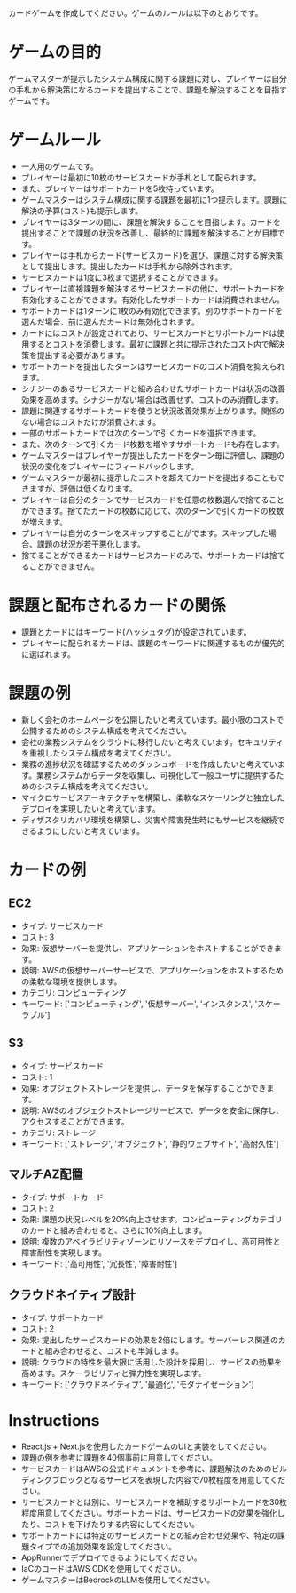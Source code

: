 カードゲームを作成してください。ゲームのルールは以下のとおりです。

# ゲームの目的

ゲームマスターが提示したシステム構成に関する課題に対し、プレイヤーは自分の手札から解決策になるカードを提出することで、課題を解決することを目指すゲームです。

# ゲームルール

* 一人用のゲームです。
* プレイヤーは最初に10枚のサービスカードが手札として配られます。
* また、プレイヤーはサポートカードを5枚持っています。
* ゲームマスターはシステム構成に関する課題を最初に1つ提示します。課題に解決の予算(コスト)も提示します。
* プレイヤーは3ターンの間に、課題を解決することを目指します。カードを提出することで課題の状況を改善し、最終的に課題を解決することが目標です。
* プレイヤーは手札からカード(サービスカード)を選び、課題に対する解決策として提出します。提出したカードは手札から除外されます。
* サービスカードは1度に3枚まで選択することができます。
* プレイヤーは直接課題を解決するサービスカードの他に、サポートカードを有効化することができます。有効化したサポートカードは消費されません。
* サポートカードは1ターンに1枚のみ有効化できます。別のサポートカードを選んだ場合、前に選んだカードは無効化されます。
* カードにはコストが設定されており、サービスカードとサポートカードは使用するとコストを消費します。最初に課題と共に提示されたコスト内で解決策を提出する必要があります。
* サポートカードを提出したターンはサービスカードのコスト消費を抑えられます。
* シナジーのあるサービスカードと組み合わせたサポートカードは状況の改善効果を高めます。シナジーがない場合は改善せず、コストのみ消費します。
* 課題に関連するサポートカードを使うと状況改善効果が上がります。関係のない場合はコストだけが消費されます。
* 一部のサポートカードでは次のターンで引くカードを選択できます。
* また、次のターンで引くカード枚数を増やすサポートカードも存在します。
* ゲームマスターはプレイヤーが提出したカードをターン毎に評価し、課題の状況の変化をプレイヤーにフィードバックします。
* ゲームマスターが最初に提示したコストを超えてカードを提出することもできますが、評価は低くなります。
* プレイヤーは自分のターンでサービスカードを任意の枚数選んで捨てることができます。捨てたカードの枚数に応じて、次のターンで引くカードの枚数が増えます。
* プレイヤーは自分のターンをスキップすることがでます。スキップした場合、課題の状況が若干悪化します。
* 捨てることができるカードはサービスカードのみで、サポートカードは捨てることができません。

# 課題と配布されるカードの関係

* 課題とカードにはキーワード(ハッシュタグ)が設定されています。
* プレイヤーに配られるカードは、課題のキーワードに関連するものが優先的に選ばれます。

# 課題の例

* 新しく会社のホームページを公開したいと考えています。最小限のコストで公開するためのシステム構成を考えてください。
* 会社の業務システムをクラウドに移行したいと考えています。セキュリティを重視したシステム構成を考えてください。
* 業務の進捗状況を確認するためのダッシュボードを作成したいと考えています。業務システムからデータを収集し、可視化して一般ユーザに提供するためのシステム構成を考えてください。
* マイクロサービスアーキテクチャを構築し、柔軟なスケーリングと独立したデプロイを実現したいと考えています。
* ディザスタリカバリ環境を構築し、災害や障害発生時にもサービスを継続できるようにしたいと考えています。

# カードの例

## EC2

* タイプ: サービスカード
* コスト: 3
* 効果: 仮想サーバーを提供し、アプリケーションをホストすることができます。
* 説明: AWSの仮想サーバーサービスで、アプリケーションをホストするための柔軟な環境を提供します。
* カテゴリ: コンピューティング
* キーワード: ['コンピューティング', '仮想サーバー', 'インスタンス', 'スケーラブル']

## S3

* タイプ: サービスカード
* コスト: 1
* 効果: オブジェクトストレージを提供し、データを保存することができます。
* 説明: AWSのオブジェクトストレージサービスで、データを安全に保存し、アクセスすることができます。
* カテゴリ: ストレージ
* キーワード: ['ストレージ', 'オブジェクト', '静的ウェブサイト', '高耐久性']

## マルチAZ配置

* タイプ: サポートカード
* コスト: 2
* 効果: 課題の状況レベルを20%向上させます。コンピューティングカテゴリのカードと組み合わせると、さらに10%向上します。
* 説明: 複数のアベイラビリティゾーンにリソースをデプロイし、高可用性と障害耐性を実現します。
* キーワード: ['高可用性', '冗長性', '障害耐性']

## クラウドネイティブ設計

* タイプ: サポートカード
* コスト: 2
* 効果: 提出したサービスカードの効果を2倍にします。サーバーレス関連のカードと組み合わせると、コストも半減します。
* 説明: クラウドの特性を最大限に活用した設計を採用し、サービスの効果を高めます。スケーラビリティと弾力性を実現します。
* キーワード: ['クラウドネイティブ', '最適化', 'モダナイゼーション']

# Instructions

* React.js + Next.jsを使用したカードゲームのUIと実装をしてください。
* 課題の例を参考に課題を40個事前に用意してください。
* サービスカードはAWSの公式ドキュメントを参考に、課題解決のためのビルディングブロックとなるサービスを表現した内容で70枚程度を用意してください。
* サービスカードとは別に、サービスカードを補助するサポートカードを30枚程度用意してください。サポートカードは、サービスカードの効果を強化したり、コストを下げたりする内容にしてください。
* サポートカードには特定のサービスカードとの組み合わせ効果や、特定の課題タイプでの追加効果を設定してください。
* AppRunnerでデプロイできるようにしてください。
* IaCのコードはAWS CDKを使用してください。
* ゲームマスターはBedrockのLLMを使用してください。